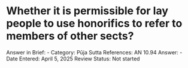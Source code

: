 # Whether it is permissible for lay people to use honorifics to refer to members of other sects?

Answer in Brief: -
 Category: Pūja
Sutta References: AN 10.94
Answer: -
Date Entered: April 5, 2025
Review Status: Not started